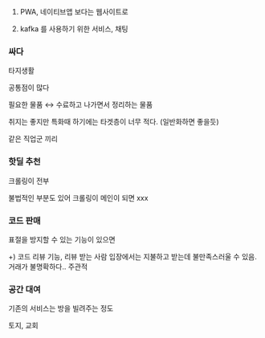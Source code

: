 1) PWA, 네이티브앱 보다는 웹사이트로 

2) kafka 를 사용하기 위한 서비스, 채팅

### 싸다

타지생활

공통점이 많다

필요한 물품 ↔ 수료하고 나가면서 정리하는 물품

취지는 좋지만 특화때 하기에는 타겟층이 너무 적다. (일반화하면 좋을듯)

같은 직업군 끼리 

### 핫딜 추천

크롤링이 전부

불법적인 부분도 있어 크롤링이 메인이 되면 xxx

### 코드 판매

표절을 방지할 수 있는 기능이 있으면 

+) 코드 리뷰 기능, 리뷰 받는 사람 입장에서는 지불하고 받는데 불만족스러울 수 있음. 거래가 불명확하다.. 주관적

### 공간 대여

기존의 서비스는 방을 빌려주는 정도

토지, 교회
